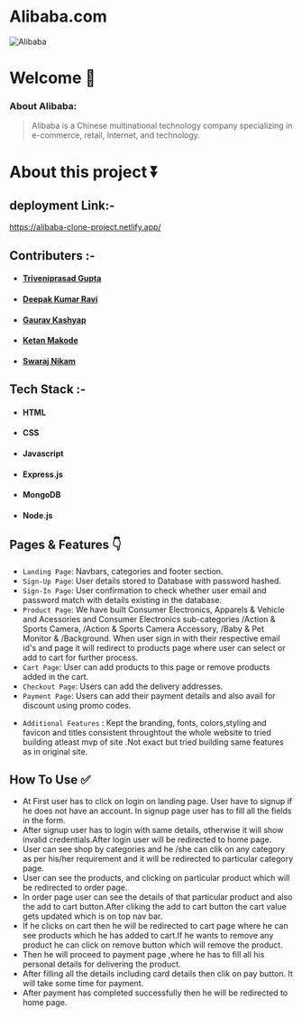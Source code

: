 # Alibaba.com

![Alibaba](https://triveniprasadgupta-portfolio.netlify.app/images/alibaba_snap1.png)

# Welcome :wave:

### About Alibaba:

> Alibaba is a Chinese multinational technology company specializing in e-commerce, retail, Internet, and technology.

# About this project ⏬

<!-- ## Run Locally :-
``git clone https://github.com/Omkarsalunkhe09/lifestyle.git``

## Go to project directory:- 
`cd lifestyle` -->

<!-- ## Presentation :-
[Demo of project](https://drive.google.com/file/d/12gMKxDuDB5k8kbnjHcSIWzhe40mHegKs/view?usp=sharing) -->

## deployment Link:-
https://alibaba-clone-project.netlify.app/

 ## Contributers :- 
- #### [Triveniprasad Gupta](https://www.linkedin.com/in/trivenigupta/)
- #### [Deepak Kumar Ravi](https://www.linkedin.com/in/deepak-ravi93/)
- #### [Gaurav Kashyap](https://www.linkedin.com/in/gaurav-kashyap-002675198/)
- #### [Ketan Makode](https://www.linkedin.com/in/ketan-makode/) 
- #### [Swaraj Nikam](https://www.linkedin.com/in/swaraj-nikam-7889a4137/) 

## Tech Stack :- 

- #### HTML
- #### CSS
- #### Javascript
- #### Express.js
- #### MongoDB
- #### Node.js

## Pages & Features :point_down:


- `Landing Page`: Navbars, categories and footer section.
- `Sign-Up Page`: User details stored to Database with password hashed.
- `Sign-In Page`: User confirmation to check whether user email and password match with details existing in the database.
- `Product Page`: We have built Consumer Electronics, Apparels & Vehicle and Acessories and Consumer Electronics sub-categories /Action & Sports Camera, /Action & Sports Camera Accessory, /Baby & Pet Monitor & /Background. When user sign in with their respective email id's and  page it will redirect to products page where user can select or add to cart for further process.
- `Cart Page`: User can add products to this page or remove products added in the cart.
- `Checkout Page`: Users can add the delivery addresses.
- `Payment Page`: Users can add their payment details and also avail for discount using promo codes.
<!-- - `Order Processing Page` : setTimout function is used to emulate original payment flow. -->
- `Additional Features` : Kept the branding, fonts, colors,styling and favicon and titles consistent throughtout the whole website to tried building atleast mvp of site .Not exact but tried  building same features as in original site.
 
## How To Use ✅

- At First user has to click on login on landing page. User have to signup if he does not have an account. In signup page user has to  fill  all the fields in the form.
- After signup user has to login with same details, otherwise it will show invalid credentials.After login user will be redirected to home page.
- User can see shop by categories and he /she can clik on any category as per his/her requirement and it will be redirected to particular category page.
- User can see the products, and clicking on particular product which will be redirected to order page.
- In order page user can see the details of that particular product and also the add to cart button.After cliking the add to cart button the cart value gets updated which is on top nav bar.
- If he clicks on cart then he will be redirected to cart page where he can see products which he has added to cart.If he wants to remove any product he can click on remove button which will remove the product. 
- Then he will proceed to payment page ,where he has to fill all his personal details for delivering the product.
- After filling all the details including card details then clik on pay button. It will take some time for payment.
- After payment has completed successfully then he will be redirected to home page.



<!-- ## Screenshots :- 
## For more details :- ![frontpage](https://user-images.githubusercontent.com/96103401/158800507-f60b4236-f11f-4bc9-88dc-e89f386f7fbb.png) -->

<!-- [Blog](https://link.medium.com/C5O6mlCR6lb) -->

